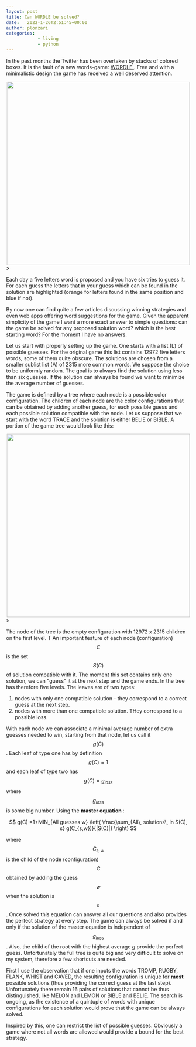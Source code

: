 ```yaml
---
layout: post
title: Can WORDLE be solved?
date:   2022-1-26T2:51:45+00:00
author: plonzari
categories: 
            - living
            - python
---
```


In the past months the Twitter has been overtaken by stacks of colored boxes. It is the fault of a 
new words-game: <a href="https://www.powerlanguage.co.uk/wordle/"> WORDLE </a>. Free and with a minimalistic design the game has 
received a well deserved attention.

<div style="text-align: center">
<a href="https://www.powerlanguage.co.uk/wordle/"> 
<img src="{{ site.baseurl }}/assets/images/WordleDesign.png" width="500" /></a>
</div>>

Each day a five letters word is proposed and you have six tries to guess it. For each guess the letters that in your guess which 
can be found in the solution are highlighted (orange for letters found in the same position and blue if not).

By now one can find quite a few articles discussing winning strategies and even web apps offering word suggestions 
for  the game. Given the apparent simplicity of the game I want a more exact answer to simple questions: can the game 
be solved for any proposed solution word? which is the best starting word?
For the moment I have no answers.

Let us start with properly setting up the game. One starts with a list (L) of possible guesses. For the original game
this list contains 12972 five letters words, some of them quite obscure. The solutions are chosen from a smaller 
sublist list (A) of 2315 more common words. We suppose the choice to be uniformly random. The 
goal is to always find the solution using less than six guesses. If the solution can always be found
we want to minimize the average number of guesses.


The game is defined by a tree where each node is a possible color configuration. The children of each node are the 
color configurations that can be obtained by adding another guess, for each possible guess and each possible 
solution compatible with the node. Let us suppose that we start with the word TRACE and the solution is either 
BELIE or BIBLE. A portion of the game tree would look like this:


<div style="text-align: center">
<a href="https://www.powerlanguage.co.uk/wordle/"> 
<img src="{{ site.baseurl }}/assets/images/WordleDiagram.png" width="500" /></a>
</div>>

The node of the tree is the empty configuration with 12972 x 2315 children on the first level. T
An important feature of each node (configuration) $$C$$ is the set $$S(C)$$ of solution compatible  with it. 
The moment this set contains only one solution, we can "guess" it at the next step and the game ends. In the tree has 
therefore five levels. The leaves are of two types:

1. nodes with only one compatible solution - they correspond to a correct guess at the next step.
2. nodes with more than one compatible solution. THey correspond to a  possible loss.

With each node we can associate a minimal average number of extra guesses needed to win, starting from that node,
let us call it $$g(C)$$. Each leaf of type one has by definition $$g(C)=1$$ and each leaf of type two has
$$g(C)=g_{loss}$$ where $$g_{loss}$$ is some big number. Using the <b> master equation </b>:

$$ g(C) =1+MIN_{All guesses w} \left( \frac{\sum_{All\, solutions\, in S(C), s} g(C_{s,w})}{|S(C)|} \right) $$

where $$C_{s,w}$$ is the child of the node (configuration) $$C$$ obtained by adding the guess $$w$$ when the solution 
is $$s$$. Once solved this equation can answer all our questions and also provides the perfect strategy at 
every step. The game can always be solved if and only if the solution of  the master equation is independent of 
$$g_{loss}$$. Also, the child of the root with the highest average $g$ provide the perfect guess.
Unfortunately the full tree is quite big and very difficult to solve on my system, therefore a 
few shortcuts are needed. 

First I use the observation that if one inputs the words TROMP, RUGBY, FLANK, WHIST and CAVED, the resulting
configuration is unique for <b>most</b> possible solutions (thus providing the correct guess at the last step). 
Unfortunately there remain 16 pairs of solutions that cannot be thus distinguished, like MELON and LEMON or 
BIBLE and BELIE. The search is ongoing, as the existence of
a quintuple of words with unique configurations for each solution would prove that the game can be always solved.

Inspired by this, one can restrict the list of possible guesses. Obviously a game where not all words are 
allowed would provide a bound for the best strategy.








